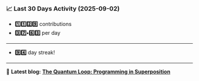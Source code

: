 <!--START_STATS-->
### 📈 Last 30 Days Activity (2025-09-02)  
- **1️⃣1️⃣2️⃣9️⃣** contributions  
- **3️⃣7️⃣•6️⃣3️⃣** per day
---
- **9️⃣4️⃣** day streak!
---
📝 **Latest blog:** [**The Quantum Loop: Programming in Superposition**](https://andriak.com/blog/quantum-loop)
<!--END_STATS-->
